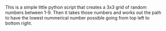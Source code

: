 This is a simple little python script that creates a 3x3 grid of random numbers between 1-9.
Then it takes those numbers and works out the path to have the lowest nummerical number possible going from top left to bottom right.
